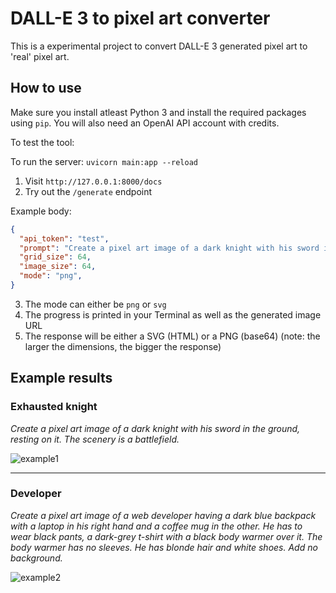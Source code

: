 # DALL-E 3 to pixel art converter

This is a experimental project to convert DALL-E 3 generated pixel art to 'real' pixel art.

## How to use

Make sure you install atleast Python 3 and install the required packages using `pip`. You will also need an OpenAI API account with credits.

To test the tool:

To run the server: `uvicorn main:app --reload`

1. Visit `http://127.0.0.1:8000/docs`
2. Try out the `/generate` endpoint

Example body:

```json
{
  "api_token": "test",
  "prompt": "Create a pixel art image of a dark knight with his sword in the ground, resting on it. The scenery is a battlefield.",
  "grid_size": 64,
  "image_size": 64,
  "mode": "png",
}
```

3. The mode can either be `png` or `svg`
4. The progress is printed in your Terminal as well as the generated image URL
5. The response will be either a SVG (HTML) or a PNG (base64) (note: the larger the dimensions, the bigger the response)

## Example results

### Exhausted knight

*Create a pixel art image of a dark knight with his sword in the ground, resting on it. The scenery is a battlefield.*

![example1](https://github.com/larswolters98/dall-e-3-to-pixel-art-converter/assets/32078923/f8c61fba-a6f8-4ace-aaf6-307f51bf81ae)

---

### Developer

*Create a pixel art image of a web developer having a dark blue backpack with a laptop in his right hand and a coffee mug in the other. He has to wear black pants, a dark-grey t-shirt with a black body warmer over it. The body warmer has no sleeves. He has blonde hair and white shoes. Add no background.*

![example2](https://github.com/larswolters98/dall-e-3-to-pixel-art-converter/assets/32078923/cb9e96c0-7231-4ca3-a1a2-f3a6eca34758)

